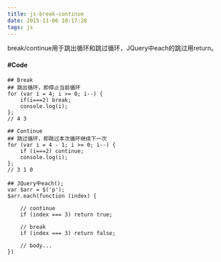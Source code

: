 ```yaml
---
title: js-break-continue
date: 2015-11-06 10:17:28
tags: js
---
```


break/continue用于跳出循环和跳过循环，JQuery中each的跳过用return。

#### #Code

```
## Break
## 跳出循环，即停止当前循环
for (var i = 4; i >= 0; i--) {
	if(i===2) break;
	console.log(i);
};
// 4 3

## Continue
## 跳过循环，即跳过本次循环继续下一次
for (var i = 4 - 1; i >= 0; i--) {
	if (i===2) continue;
	console.log(i);
};
// 3 1 0

## JQuery中each();
var $arr = $('p');
$arr.each(function (index) {
		
	// continue
	if (index === 3) return true;

	// break
	if (index === 3) return false;

	// body...
})
```